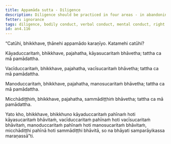 ```yaml
---
title: Appamāda sutta - Diligence
description: Diligence should be practiced in four areas - in abandoning bodily, verbal, and mental misconduct, and wrong view.
fetter: ignorance
tags: diligence, bodily conduct, verbal conduct, mental conduct, right view, wrong view, an, an4
id: an4.116
---
```


“Catūhi, bhikkhave, ṭhānehi appamādo karaṇīyo. Katamehi catūhi? 

Kāyaduccaritaṁ, bhikkhave, pajahatha, kāyasucaritaṁ bhāvetha; tattha ca mā pamādattha.

Vacīduccaritaṁ, bhikkhave, pajahatha, vacīsucaritaṁ bhāvetha; tattha ca mā pamādattha.

Manoduccaritaṁ, bhikkhave, pajahatha, manosucaritaṁ bhāvetha; tattha ca mā pamādattha.

Micchādiṭṭhiṁ, bhikkhave, pajahatha, sammādiṭṭhiṁ bhāvetha; tattha ca mā pamādattha.

Yato kho, bhikkhave, bhikkhuno kāyaduccaritaṁ pahīnaṁ hoti kāyasucaritaṁ bhāvitaṁ, vacīduccaritaṁ pahīnaṁ hoti vacīsucaritaṁ bhāvitaṁ, manoduccaritaṁ pahīnaṁ hoti manosucaritaṁ bhāvitaṁ, micchādiṭṭhi pahīnā hoti sammādiṭṭhi bhāvitā, so na bhāyati samparāyikassa maraṇassā”ti.
